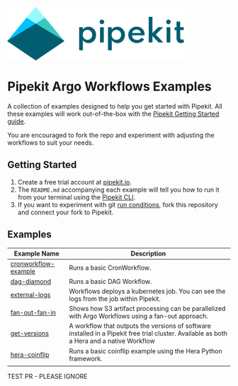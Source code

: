 [![Pipekit Logo](assets/images/pipekit-logo.png)](https://pipekit.io)

# Pipekit Argo Workflows Examples

A collection of examples designed to help you get started with Pipekit. All these examples will work out-of-the-box with the [Pipekit Getting Started guide](https://docs.pipekit.io/getting-started).

You are encouraged to fork the repo and experiment with adjusting the workflows to suit your needs.

## Getting Started

1. Create a free trial account at [pipekit.io](https://pipekit.io/signup).
2. The `README.md` accompanying each example will tell you how to run it from your terminal using the [Pipekit CLI](https://docs.pipekit.io/cli).
3. If you want to experiment with git [run conditions](https://docs.pipekit.io/pipekit/pipes/managing-pipes/run-conditions), fork this repository and connect your fork to Pipekit.

## Examples

| Example Name                                             | Description                                                                                                                                |
|----------------------------------------------------------|--------------------------------------------------------------------------------------------------------------------------------------------|
| [cronworkflow-example]( examples/cronworkflow-example/ ) | Runs a basic CronWorkflow.                                                                                                                 |
| [dag-diamond]( examples/dag-diamond/ )                   | Runs a basic DAG Workflow.                                                                                                                 |
| [external-logs]( examples/external-logs/ )               | Workflows deploys a kubernetes job. You can see the logs from the job within Pipekit.                                                      |
| [fan-out-fan-in]( examples/fan-out-fan-in/ )             | Shows how S3 artifact processing can be parallelized with Argo Workflows using a fan-out approach.                                         |
| [get-versions](examples/get-versions/)                   | A workflow that outputs the versions of software installed in a Pipekit free trial cluster. Available as both a Hera and a native Workflow |
| [hera-coinflip](examples/hera-coinflip/)                 | Runs a basic coinflip example using the Hera Python framework.                                                                             |
|                                                          |                                                                                                                                            |

TEST PR - PLEASE IGNORE
